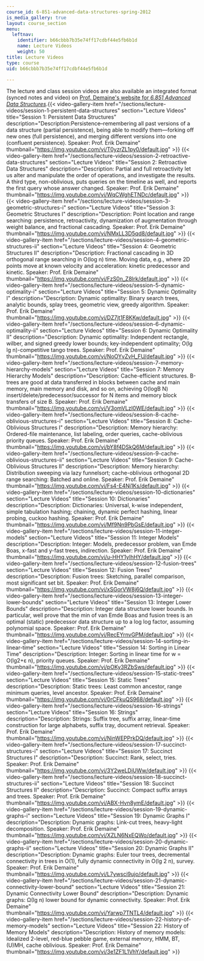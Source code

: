 ```yaml
---
course_id: 6-851-advanced-data-structures-spring-2012
is_media_gallery: true
layout: course_section
menu:
  leftnav:
    identifier: b66cbbb7b35e74ff17cdbf44e5fb6b1d
    name: Lecture Videos
    weight: 50
title: Lecture Videos
type: course
uid: b66cbbb7b35e74ff17cdbf44e5fb6b1d

---
```


The lecture and class session videos are also available an integrated format (synced notes and video) on [Prof. Demaine's website for _6.851 Advanced Data Structures_](http://courses.csail.mit.edu/6.851/spring12/lectures/).{{< video-gallery-item href="/sections/lecture-videos/session-1-persistent-data-structures" section="Lecture Videos" title="Session 1: Persistent Data Structures" description="Description:Persistence–remembering all past versions of a data structure (partial persistence), being able to modify them—forking off new ones (full persistence), and  merging different versions into one (confluent persistence). Speaker: Prof. Erik Demaine" thumbnail="https://img.youtube.com/vi/T0yzrZL1py0/default.jpg" >}} {{< video-gallery-item href="/sections/lecture-videos/session-2-retroactive-data-structures" section="Lecture Videos" title="Session 2: Retroactive Data Structures" description="Description: Partial and full retroactivity let us alter and manipulate the order of operations, and investigate the results.  A third type, non-oblivious, puts queries on the timeline as well, and reports the first query whose answer changed. Speaker: Prof. Erik Demaine" thumbnail="https://img.youtube.com/vi/WqCWghETNDc/default.jpg" >}} {{< video-gallery-item href="/sections/lecture-videos/session-3-geometric-structures-i" section="Lecture Videos" title="Session 3: Geometric Structures I" description="Description: Point location and range searching: persistence, retroactivity, dynamization of augmentation through weight balance, and fractional cascading. Speaker: Prof. Erik Demaine" thumbnail="https://img.youtube.com/vi/NMxLL3D5qd8/default.jpg" >}} {{< video-gallery-item href="/sections/lecture-videos/session-4-geometric-structures-ii" section="Lecture Videos" title="Session 4: Geometric Structures II" description="Description: Fractional cascading in 3D orthogonal range searching in O(log n) time.  Moving data, e.g., where 2D points move at known velocity and acceleration: kinetic predecessor and kinetic. Speaker: Prof. Erik Demaine" thumbnail="https://img.youtube.com/vi/FzS0n_Z8lrk/default.jpg" >}} {{< video-gallery-item href="/sections/lecture-videos/session-5-dynamic-optimality-i" section="Lecture Videos" title="Session 5: Dynamic Optimality I" description="Description: Dynamic optimality: Binary search trees, analytic bounds, splay trees, geometric view, greedy algorithm. Speaker: Prof. Erik Demaine" thumbnail="https://img.youtube.com/vi/DZ7jt1F8KKw/default.jpg" >}} {{< video-gallery-item href="/sections/lecture-videos/session-6-dynamic-optimality-ii" section="Lecture Videos" title="Session 6: Dynamic Optimality II" description="Description: Dynamic optimality: Independent rectangle, wilber, and signed greedy lower bounds; key-independent optimality; O(lg lg n)-competitive tango trees. Speaker: Prof. Erik Demaine" thumbnail="https://img.youtube.com/vi/NoOYvZvH_FU/default.jpg" >}} {{< video-gallery-item href="/sections/lecture-videos/session-7-memory-hierarchy-models" section="Lecture Videos" title="Session 7: Memory Hierarchy Models" description="Description: Cache-efficient structures. B-trees are good at data transferred in blocks between cache and main memory, main memory and disk, and so on, achieving O(logB N) insert/delete/predecessor/successor for N items and memory block transfers of size B. Speaker: Prof. Erik Demaine" thumbnail="https://img.youtube.com/vi/V3omVLzI0WE/default.jpg" >}} {{< video-gallery-item href="/sections/lecture-videos/session-8-cache-oblivious-structures-i" section="Lecture Videos" title="Session 8: Cache-Oblivious Structures I" description="Description: Memory hierarchy: Ordered-file maintenance, list labeling, order queries, cache-oblivious priority queues. Speaker: Prof. Erik Demaine" thumbnail="https://img.youtube.com/vi/bY8f4DSkQ6M/default.jpg" >}} {{< video-gallery-item href="/sections/lecture-videos/session-9-cache-oblivious-structures-ii" section="Lecture Videos" title="Session 9: Cache-Oblivious Structures II" description="Description: Memory hierarchy: Distribution sweeping via lazy funnelsort; cache-oblivious orthogonal 2D range searching: Batched and online. Speaker: Prof. Erik Demaine" thumbnail="https://img.youtube.com/vi/Fs4-E4Nj1Ks/default.jpg" >}} {{< video-gallery-item href="/sections/lecture-videos/session-10-dictionaries" section="Lecture Videos" title="Session 10: Dictionaries" description="Description: Dictionaries: Universal, k-wise independent, simple tabulation hashing; chaining, dynamic perfect hashing, linear probing, cuckoo hashing. Speaker: Prof. Erik Demaine" thumbnail="https://img.youtube.com/vi/Mf9Nn9PbGsE/default.jpg" >}} {{< video-gallery-item href="/sections/lecture-videos/session-11-integer-models" section="Lecture Videos" title="Session 11: Integer Models" description="Description: Integer: Models, predecessor problem, van Emde Boas, x-fast and y-fast trees, indirection. Speaker: Prof. Erik Demaine" thumbnail="https://img.youtube.com/vi/u-HHY1ylhHY/default.jpg" >}} {{< video-gallery-item href="/sections/lecture-videos/session-12-fusion-trees" section="Lecture Videos" title="Session 12: Fusion Trees" description="Description: Fusion trees: Sketching, parallel comparison, most significant set bit. Speaker: Prof. Erik Demaine" thumbnail="https://img.youtube.com/vi/xSGorVW8j6Q/default.jpg" >}} {{< video-gallery-item href="/sections/lecture-videos/session-13-integer-lower-bounds" section="Lecture Videos" title="Session 13: Integer Lower Bounds" description="Description: Integer data structure lower bounds. In particular, well prove that the min of van Emde Boas and fusion trees is an optimal (static) predecessor data structure up to a log log factor, assuming polynomial space. Speaker: Prof. Erik Demaine" thumbnail="https://img.youtube.com/vi/RecEYrnvGPM/default.jpg" >}} {{< video-gallery-item href="/sections/lecture-videos/session-14-sorting-in-linear-time" section="Lecture Videos" title="Session 14: Sorting in Linear Time" description="Description: Integer: Sorting in linear time for w = O(lg2+ε n), priority queues. Speaker: Prof. Erik Demaine" thumbnail="https://img.youtube.com/vi/pOKy3RZbSws/default.jpg" >}} {{< video-gallery-item href="/sections/lecture-videos/session-15-static-trees" section="Lecture Videos" title="Session 15: Static Trees" description="Description: Static trees: Least common ancestor, range minimum queries, level ancestor. Speaker: Prof. Erik Demaine" thumbnail="https://img.youtube.com/vi/0rCFkuQS968/default.jpg" >}} {{< video-gallery-item href="/sections/lecture-videos/session-16-strings" section="Lecture Videos" title="Session 16: Strings" description="Description: Strings: Suffix tree, suffix array, linear-time construction for large alphabets, suffix tray, document retrieval. Speaker: Prof. Erik Demaine" thumbnail="https://img.youtube.com/vi/NinWEPPrkDQ/default.jpg" >}} {{< video-gallery-item href="/sections/lecture-videos/session-17-succinct-structures-i" section="Lecture Videos" title="Session 17: Succinct Structures I" description="Description: Succinct: Rank, select, tries. Speaker: Prof. Erik Demaine" thumbnail="https://img.youtube.com/vi/3Y2weLDiUWw/default.jpg" >}} {{< video-gallery-item href="/sections/lecture-videos/session-18-succinct-structures-ii" section="Lecture Videos" title="Session 18: Succinct Structures II" description="Description: Succinct: Compact suffix arrays and trees. Speaker: Prof. Erik Demaine" thumbnail="https://img.youtube.com/vi/ABX-Hvn8ymE/default.jpg" >}} {{< video-gallery-item href="/sections/lecture-videos/session-19-dynamic-graphs-i" section="Lecture Videos" title="Session 19: Dynamic Graphs I" description="Description: Dynamic graphs: Link-cut trees, heavy-light decomposition. Speaker: Prof. Erik Demaine" thumbnail="https://img.youtube.com/vi/XZLN6NxEQWo/default.jpg" >}} {{< video-gallery-item href="/sections/lecture-videos/session-20-dynamic-graphs-ii" section="Lecture Videos" title="Session 20: Dynamic Graphs II" description="Description: Dynamic graphs: Euler tour trees, decremental connectivity in trees in O(1), fully dynamic connectivity in O(lg 2 n), survey. Speaker: Prof. Erik Demaine" thumbnail="https://img.youtube.com/vi/L7ywsci9ujo/default.jpg" >}} {{< video-gallery-item href="/sections/lecture-videos/session-21-dynamic-connectivity-lower-bound" section="Lecture Videos" title="Session 21: Dynamic Connectivity Lower Bound" description="Description: Dynamic graphs: Ω(lg n) lower bound for dynamic connectivity. Speaker: Prof. Erik Demaine" thumbnail="https://img.youtube.com/vi/Yarwp7TNTL4/default.jpg" >}} {{< video-gallery-item href="/sections/lecture-videos/session-22-history-of-memory-models" section="Lecture Videos" title="Session 22: History of Memory Models" description="Description: History of memory models: Idealized 2-level, red-blue pebble game, external memory, HMM, BT, (U)MH, cache oblivious. Speaker: Prof. Erik Demaine" thumbnail="https://img.youtube.com/vi/3e1ZF1L1VhY/default.jpg" >}}